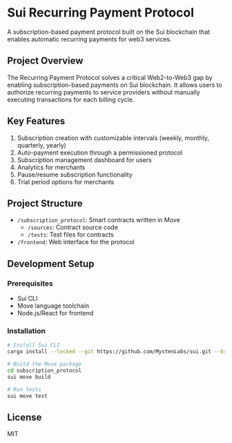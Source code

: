 # Sui Recurring Payment Protocol

A subscription-based payment protocol built on the Sui blockchain that enables automatic recurring payments for web3 services.

## Project Overview

The Recurring Payment Protocol solves a critical Web2-to-Web3 gap by enabling subscription-based payments on Sui blockchain. It allows users to authorize recurring payments to service providers without manually executing transactions for each billing cycle.

## Key Features

1. Subscription creation with customizable intervals (weekly, monthly, quarterly, yearly)
2. Auto-payment execution through a permissioned protocol
3. Subscription management dashboard for users
4. Analytics for merchants
5. Pause/resume subscription functionality
6. Trial period options for merchants

## Project Structure

- `/subscription_protocol`: Smart contracts written in Move
  - `/sources`: Contract source code
  - `/tests`: Test files for contracts
- `/frontend`: Web interface for the protocol

## Development Setup

### Prerequisites

- Sui CLI
- Move language toolchain
- Node.js/React for frontend

### Installation

```bash
# Install Sui CLI
cargo install --locked --git https://github.com/MystenLabs/sui.git --branch main sui

# Build the Move package
cd subscription_protocol
sui move build

# Run tests
sui move test
```

## License

MIT 